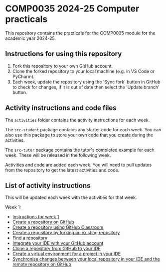 # COMP0035 2024-25 Computer practicals

This repository contains the practicals for the COMP0035 module for the academic year 2024-25.

## Instructions for using this repository

1. Fork this repository to your own GitHub account.
2. Clone the forked repository to your local machine (e.g. in VS Code or PyCharm).
3. Each week, update the repository using the 'Sync fork' button in GitHub to check for changes, if it is out of date
   then select the 'Update branch' button.

## Activity instructions and code files

The `activities` folder contains the activity instructions for each week.

The `src-student` package contains any starter code for each week. You can also use this package to store your own code
that you create during the activities.

The `src-tutor` package contains the tutor's completed example for each week. These will be released in the following
week.

Activities and code are added each week. You will need to pull updates from the repository to get the latest
activities and code.

## List of activity instructions

This will be updated each week with the activities for that week.

Week 1:

- [Instructions for week 1](activities/week1/1-0-instructions.md)
- [Create a repository on GitHub](activities/week1/1-1-create-repository-github.md)
- [Create a repository using GitHub Classroom](activities/week1/1-2-create-repository-github-classroom.md)
- [Create a repository by forking an existing repository](activities/week1/1-3-create-repository-fork.md)
- [Find a repository](activities/week1/1-4-find-repository.md)
- [Integrate your IDE with your GitHub account](activities/week1/1-5-integrate-IDE-github.md)
- [Clone a repository from GitHub to your IDE](activities/week1/1-6-clone-repository.md)
- [Create a virtual environment for a project in your IDE](activities/week1/1-7-create-virtual-environment.md)
- [Synchronise changes between your local repository in your IDE and the remote repository on GitHub](activities/week1/1-8-synch-changes.md)